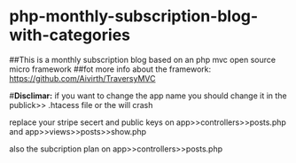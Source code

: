 # php-monthly-subscription-blog-with-categories



##This is a monthly subscription blog based on an php mvc open source micro framework 
##fot more info about the framework: https://github.com/Aivirth/TraversyMVC

#**Disclimar:** if you want to change the app name you should change it in the publick>> .htacess file or the will crash

replace your stripe secert and public keys on app>>controllers>>posts.php and app>>views>>posts>>show.php

also the subcription plan on  app>>controllers>>posts.php
